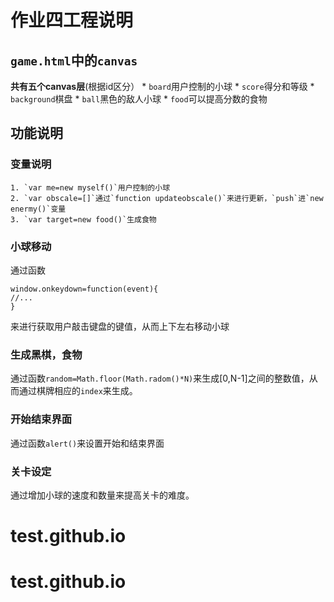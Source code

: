 # 作业四工程说明
## `game.html`中的`canvas`
**共有五个canvas层**(根据id区分）
	* `board`用户控制的小球
	* `score`得分和等级
	* `background`棋盘
	* `ball`黑色的敌人小球
	* `food`可以提高分数的食物
## 功能说明
### 变量说明
	1. `var me=new myself()`用户控制的小球
	2. `var obscale=[]`通过`function updateobscale()`来进行更新，`push`进`new enermy()`变量
	3. `var target=new food()`生成食物
### 小球移动
通过函数
```
window.onkeydown=function(event){
//...
}
```
来进行获取用户敲击键盘的键值，从而上下左右移动小球
### 生成黑棋，食物
通过函数`random=Math.floor(Math.radom()*N)`来生成[0,N-1]之间的整数值，从而通过棋牌相应的`index`来生成。
### 开始结束界面
通过函数`alert()`来设置开始和结束界面
### 关卡设定
通过增加小球的速度和数量来提高关卡的难度。
# test.github.io
# test.github.io
